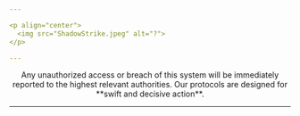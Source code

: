 ```yaml
---

<p align="center">
  <img src="ShadowStrike.jpeg" alt="?">
</p>

---
```


<div align="center">
  Any unauthorized access or breach of this system will be immediately reported to the highest relevant authorities. Our protocols are designed for **swift and decisive action**.
</div>

---
